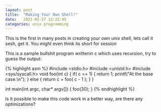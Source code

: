 ```yaml
---
layout: post
title:  "Making Your Own Shell!"
date:   2021-02-27 12:22:45
categories: unix programming
---
```


This is the first in many posts in creating your own unix shell, lets call it sesh, get it. You might even think its short for session

This is a sample bullshit program writtenin c which uses recursion, try to guess the output:

{% highlight asm %}
#include <stdio.h>
#include <unistd.h>
#include <sys/syscall.h>
void foo(int c) {
    if( c == 1) {
        return 1;
        printf("At the base case.\n");
    } else {
        return c + foo( c - 1 );
    }
}

int main(int argc, char* argv[])
{
    foo(30);
}
{% endhighlight %}

Is it possible to make this code work in a better way, are there any optimizations?
